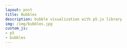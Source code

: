 ```yaml
---
layout: post
title: Bubbles
description: bubble visualization with p5.js library
img: /img/bubbles.jpg
custom_js:
- p5
- bubbles
---
```


<div id="bubbles" style="text-align: center;"></div>
